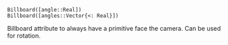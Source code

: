 ```
Billboard([angle::Real])
Billboard([angles::Vector{<: Real}])
```

Billboard attribute to always have a primitive face the camera. Can be used for rotation.
